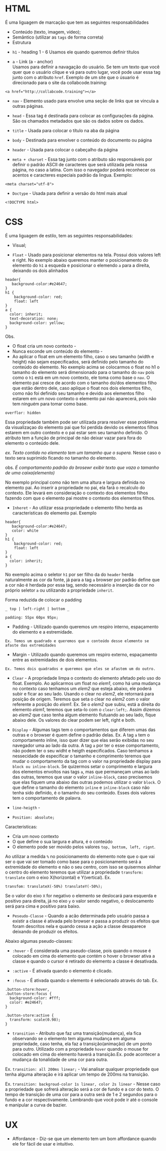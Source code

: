 # HTML

É uma liguagem de marcação que tem as seguintes responsabilidades

- Conteúdo (texto, imagem, vídeo);
- Semântico (utilizar as `tags` de forma correta)
- Estrutura

* `h1` - heading 1 - 6
  Usamos ele quando queremos definir títulos

- `a` - Link (a - anchor)  
  Usamos para definir a navagação do usuário. Se tem um texto que você quer que o usuário clique e vá para outro lugar, você pode usar essa tag junto com o atributo `href`. Exemplo de um site que o úsuario é direcionado para o site da collabcode.training:

```
<a href="http://collabcode.training"></a>
```

- `nav` - Elemento usado para envolve uma seção de links que se vincula a outras páginas.

- `head` - Essa tag é destinada para colocar as configurações da página. São os chamados metadados que são os dados sobre os dados.
- `title` - Usada para colocar o título na aba da página
- `body` - Destinada para envolver o conteúdo do documento ou página
- `header` - Usada para colocar o cabeçalho da página
- `meta + charset` - Essa tag junto com o atributo são responsáveis por definir o padrão ASCII de caracteres que será utilizada pela nossa página, no caso a latina. Com isso o navegador poderá reconhecer os acentos e caracteres especiais padrão da lingua.
  Exemplo:

```
<meta charset="utf-8">
```

- `Doctype` - Usada para definir a versão do html mais atual

```
<!DOCTYPE html>
```

# CSS

É uma liguagem de estilo, tem as seguintes responsabilidades:

- Visual;

- `Float` - Usado para posicionar elementos na tela. Possui dois valores left e right. No exemplo abaixo queremos manter o posicionamento do elemento do `h1` a esqueda e posicionar o elemendo `a` para a direita, deixando os dois alinhados

```
header{
   background-color:#e24647;
}
h1 {
    background-color: red;
    float: left
}
a {
  color: inherit;
  text-decoration: none;
  background-color: yellow;
}

```

Obs.

- O float cria um novo contexto -
- Nunca esconde um conteúdo do elemento -
- Ao aplicar o float em um elemento filho, caso o seu tamanho (width e height) não sejam especificados, será definido pelo tamanho do conteúdo do elemento. No exemplo acima se colocarmos o float no h1 o tamanho do elemento será dimensionado para o tamanho do `nav` pois como o `h1` está em um novo contexto, ele toma como base o `nav`. O elemento pai cresce de acordo com o tamanho do/dos elementos filho que estão dentro dele, caso aplique o float nos dois elementos filho, como não foi definido seu tamanho e devido aos elementos filho estarem em um novo contexto o elemento pai não aparecerá, pois não tem ninguém para tomar como base.

```
overflor: hidden
```

Essa propriedade também pode ser utilizada prara resolver esse problema da visualizaçao do elemento pai que foi perdida devido os elementos filhos estarem em outro contexto e o pai estar sem seu tamanho definido. O atributo tem a função de principal de não deixar vazar para fora do elemento o conteúdo dele.

_ex. Texto contido no elemento tem um tamanho que o supera._
Nesse caso o texto sera suprimido ficando no tamanho do elemento.

obs. _É comportamento padrão do brosewr exibir texto que vaza o tamanho de uma caixa(elemento)_

No exemplo principal como não tem uma altura e largura definida no elemento pai. Ao inserir a propriedade no pai, ela fará o recalculo do contexto. Ele levará em consideração o contexto dos elementos filhos fazendo com que o elemento pai mostre o contexto dos elementos filhos.

- `Inheret` - Ao utilizar essa propriedade o elemento filho herda as caracteristicas do elemento pai.
  Exemplo

```
header{
   background-color:#e24647;
   color: white
}
h1 {
    background-color: red;
    float: left
}
a {
  color: inherit;
}

```

No exemplo acima o seletor `h1` por ser filho da do `header` herda naturalmente as cor da fonte, já para a tag `a` browser por padrão define que a cor não é herdada por essa tag, sendo necessário a inserção da cor no próprio seletor `a` ou utilizando a propriedade `inherit`.

Forma reduzida de colocar o padding

```
_ top | left-right | bottom _

padding: 55px 60px 95px;
```

- Padding - Utilizado quando queremos um respiro interno, espaçamento do elemento e a estremidade.

```
Ex. Temos um quadrado e queremos que o conteúdo desse elemento se afaste das extremidades
```

- Margin - Utilizado quando queremos um respiro externo, espaçamento entre as extremidades de dois elementos.

```
Ex. Temos dois quadrados e queremos que eles se afastem um do outro.
```

- `Clear` - A propriedade limpa o contexto do elemento afetado pelo uso do float. Exemplo. Ao aplicarmos um float no _elem1_, como há uma mudança no contexto caso tenhamos um _elem2_ que esteja abaixo, ele poderá subir e ficar ao seu lado. Usando o clear no _elem2_, ele retornará para posição de origem. Teremos que seta o clear no _elem2_ com o valor referente a posição do _elem1_. Ex. Se o _elem2_ que subiu, está a direita do elemento _elem1_, teremos que seta-lo com o `clear:left;`. Assim dizemos ao _elem2_ que caso tenha algum elemento flutuando ao seu lado, fique abaixo dele. Os valores do clear podem ser left, right e both.

- `Display` - Algumas tags tem o comportamentos que diferem umas das outras e o browser é quem define o padrão delas. Ex. A tag `a` tem o comportamento inline, isso quer dizer que elas serão exibidas no seu navegador uma ao lado da outra. A tag `a` por ter o esse comportamento, não podem ter o seu widht e heigth especificados. Caso tenhamos a nessecidade de especificar o tamanho e comprimento teremos que mudar o comportamento da tag com o valor na propriedade display para `block ou inline-block`. Se quizermos setar o comprimento e largura dos elementos envoltos nas tags `a`, mas que permaneçam umas ao lado das outras, teremos que usar o valor `inline-block`, caso precisemos que elas fiquem uma abaixo das outras podemos utilizar o valor `block`.
  O que define o tamanho do elemento `inline` e `inline-block` caso não tenha sido definido, é o tamanho do seu conteúdo. Esses dois valores tem o comportamento de palavra.

* `line-heigth` -

* `Position: absolute;`

Caracteristicas:

- Cria um novo contexto
- O que define o sua largura e altura, é o conteúdo
- O elemento pode ser movido pelos valores `top, bottom, left, rignt`.

Ao utilizar a medida `%` no posicionamento do elemento note que o que vai ser o que vai ser tomado como base para o posicionamento será a extremidade do elemento e não o seu centro, com isso se quisermos alinhar o centro do elemento teremos que utilizar a propriedade `transform: translate` com o eixo X(horizontal) e Y(vertical).
Ex.

```
transfom: translateX(-50%) translateY(-50%);
```

Se o valor do eixo `X` for negativo o elemento se deslocará para esquerda e positivo para direita, já no eixo `y` o valor sendo negativo, o deslocamento será para cima e positivo para baixo.

- `Peseudo-Classe` - Quando a acão determinada pelo usuário passa a existir a classe é ativada pelo browser e passa a produzir os efeitos que foram descritos nela e quando cessa a ação a classe desaparece deixando de produzir os efeitos.

Abaixo algumas pseudo-classes:

- `:hover` - É considerada uma pseudo-classe, pois quando o mouse é colocado em cima do elemento que contém o hover o browser ativa a classe e quando o cursor é retirado do elemento a classe é desativada.

- `:active` - É ativada quando o elemento é clicado.
- `:focus` - É ativada quando o elemento é selecionado através do tab.
  Ex.

```
.button-store:hover,
.button-store:focus {
  background-color: #fff;
  color: #e24647;
}

.button-store:active {
  transform: scale(0.98);
}
```

- `transition` - Atributo que faz uma transição(mudança), ela fica observando se o elemento tem alguma mudança em alguma propriedade, caso tenha, ela faz a transição(animação) de um ponto para outro. Utilizado com a propriedade `hover` quando o mouse for colocado em cima do elemento haverá a transição.Ex. pode acontecer a mudança da tonalidade de uma cor para outra.

Ex. `transition: all 200ms linear;` - Vai analisar qualquer propriedade que tenha alguma alteração e irá aplicar um tempo de 200ms na transição.

Ex. `transition: backgroud-color 1s linear, color 2s linear` - Nesse caso a propriedade que sofrerá alteração será a cor de fundo e a cor do texto. O tempo de transição de uma cor para a outra será de 1 e 2 segundos para o fundo e a cor respectivamente. Lembrando que você pode ir até o console e manipular a curva de bazier.

# UX

- Affordance - Diz-se que um elemento tem um bom affordance quando ele for fácil de usar e intuitivo.
